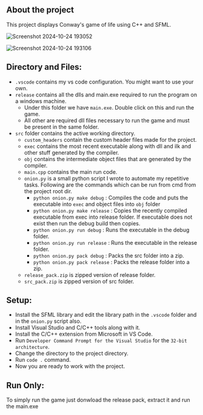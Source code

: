 ## About the project
This project displays Conway's game of life using C++ and SFML.

![Screenshot 2024-10-24 193052](https://github.com/user-attachments/assets/3e803b63-6ef2-468a-a93b-f462491c3982)

![Screenshot 2024-10-24 193106](https://github.com/user-attachments/assets/b883e1e7-edf6-4740-bee0-7ace2fa3841e)

## Directory and Files:
- `.vscode` contains my vs code configuration. You might want to use your own.
- `release` contains all the dlls and main.exe required to run the program on a windows machine.
  - Under this folder we have `main.exe`. Double click on this and run the game.
  - All other are required dll files necessary to run the game and must be present in the same folder.
- `src` folder contains the active working directory.
  - `custom_headers` contain the custom header files made for the project.
  - `exec` contains the most recent executable along with dll and ilk and other stuff generated by the compiler.
  - `obj` contains the intermediate object files that are generated by the compiler.
  - `main.cpp` contains the main run code.
  - `onion.py` is a small python script I wrote to automate my repetitive tasks. Following are the commands which can be run from cmd from the project root dir.
    - `python onion.py make debug` : Compiles the code and puts the executable into `exec` and object files into `obj` folder
    - `python onion.py make release` : Copies the recently compiled executable from exec into release folder. If executable does not exist then run the debug build then copies. 
    - `python onion.py run debug` : Runs the executable in the debug folder.
    - `python onion.py run release` : Runs the executable in the release folder.
    - `python onion.py pack debug` : Packs the src folder into a zip. 
    - `python onion.py pack release` : Packs the release folder into a zip. 
  - `release_pack.zip` is zipped version of release folder.
  - `src_pack.zip` is zipped version of src folder.

## Setup:
  - Install the SFML library and edit the library path in the `.vscode` folder and in the `onion.py` script also.
  - Install Visual Studio and C/C++ tools along with it.
  - Install the C/C++ extension from Microsoft in VS Code.
  - Run `Developer Command Prompt for the Visual Studio` for the `32-bit architecture`.
  - Change the directory to the project directory.
  - Run `code .` command.
  - Now you are ready to work with the project.

## Run Only:
To simply run the game just donwload the release pack, extract it and run the main.exe
